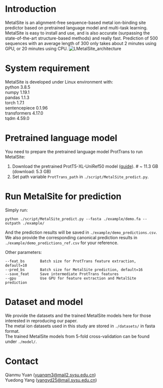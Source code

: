 # Introduction
MetalSite is an alignment-free sequence-based metal ion-binding site predictor based on pretrained language model and multi-task learning. MetalSite is easy to install and use, and is also accurate (surpassing the state-of-the-art structure-based methods) and really fast. Prediction of 500 sequences with an average length of 300 only takes about 2 minutes using GPU, or 20 minutes using CPU.
![LMetalSite_architecture](https://github.com/biomed-AI/MetalSite/blob/main/image/LMetalSite_architecture.jpg)

# System requirement
MetalSite is developed under Linux environment with:  
python  3.8.5  
numpy  1.19.1  
pandas  1.1.3  
torch  1.7.1  
sentencepiece  0.1.96  
transformers  4.17.0  
tqdm  4.59.0  

# Pretrained language model
You need to prepare the pretrained language model ProtTrans to run MetalSite:
1. Download the pretrained ProtT5-XL-UniRef50 model ([guide](https://github.com/agemagician/ProtTrans)). # ~ 11.3 GB (download: 5.3 GB)
2. Set path variable `ProtTrans_path` in `./script/MetalSite_predict.py`.  

# Run MetalSite for prediction
Simply run:
```
python ./script/MetalSite_predict.py --fasta ./example/demo.fa --outpath ./example/
```
And the prediction results will be saved in `./example/demo_predictions.csv`. We also provide the corresponding canonical prediction results in `./example/demo_predictions_ref.csv` for your reference.

Other parameters:
```
--feat_bs       Batch size for ProtTrans feature extraction, default=10
--pred_bs       Batch size for MetalSite prediction, default=16
--save_feat     Save intermediate ProtTrans features
--gpu           Use GPU for feature extraction and MetalSite prediction
```

# Dataset and model
We provide the datasets and the trained MetalSite models here for those interested in reproducing our paper.  
The metal ion datasets used in this study are stored in `./datasets/` in fasta format.  
The trained MetalSite models from 5-fold cross-validation can be found under `./model/`.  

# Contact
Qianmu Yuan (yuanqm3@mail2.sysu.edu.cn)  
Yuedong Yang (yangyd25@mail.sysu.edu.cn)
